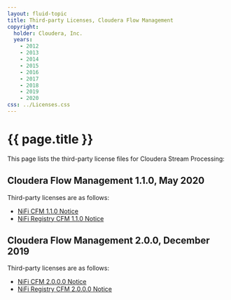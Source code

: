 ```yaml
---
layout: fluid-topic
title: Third-party Licenses, Cloudera Flow Management
copyright:
  holder: Cloudera, Inc.
  years:
    - 2012
    - 2013
    - 2014
    - 2015
    - 2016
    - 2017
    - 2018
    - 2019
    - 2020
css: ../Licenses.css
---
```

# {{ page.title }}

This page lists the third-party license files for Cloudera Stream
Processing:

## Cloudera Flow Management 1.1.0, May 2020

Third-party licenses are as follows:

* [NiFi CFM 1.1.0 Notice](/documentation/other/shared/licensefiles/cfm-11-apache-nifi.txt)
* [NiFi Registry CFM 1.1.0 Notice](/documentation/other/shared/licensefiles/cfm-11-apache-nifi-registry.txt)

## Cloudera Flow Management 2.0.0, December 2019

Third-party licenses are as follows:

* [NiFi CFM 2.0.0.0 Notice](/documentation/other/shared/licensefiles/cfm2000_nifi.txt)
* [NiFi Registry CFM 2.0.0.0 Notice](/documentation/other/shared/licensefiles/cfm2000_nifi-registry.txt)
